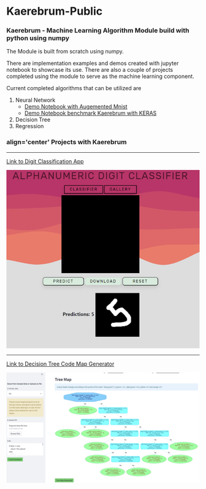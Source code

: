 # Kaerebrum-Public
### Kaerebrum - Machine Learning Algorithm Module build with python using numpy

The Module is built from scratch using numpy.

There are implementation examples and demos created with jupyter notebook to  showcase its use.
There are also a couple of projects completed using the module to serve as the machine learning component.

Current completed algorithms that can be utilized are
1. Neural Network
    - [Demo Notebook with Augemented Mnist](https://github.com/Kaelancode/Kaerebrum-Public/blob/main/Augment%20Mnist%20with%20Kaerebrum.ipynb)
    - [Demo Notebook benchmark Kaerebrum with KERAS](https://github.com/Kaelancode/Kaerebrum-Public/blob/main/Demo%20Kaerebrum%20Neural.ipynb)
3. Decision Tree
4. Regression 


<h3> align='center' Projects with Kaerebrum </h3>


***
[Link to Digit Classification App](https://kaemnist.herokuapp.com/)

![alt text](Classifier_Img.PNG "Title")

***
[Link to Decision Tree Code Map Generator](https://kaerubrumtree.herokuapp.com/)

![alt text](tree_img.PNG "tree")
